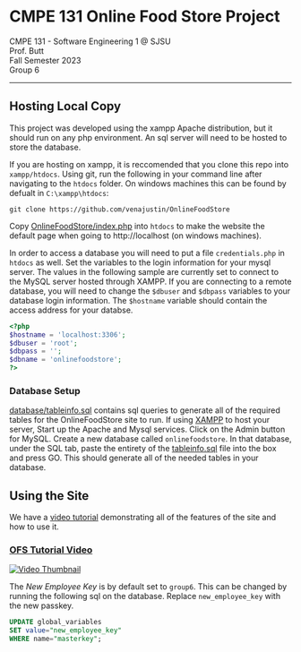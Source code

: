 # CMPE 131 Online Food Store Project

 CMPE 131 - Software Engineering 1 @ SJSU  
 Prof. Butt                               
 Fall Semester 2023                       
 Group 6                                   

---

## Hosting Local Copy
This project was developed using the xampp Apache distribution, but it should run on any php environment. An sql server will need to be hosted to store the database.

If you are hosting on xampp, it is reccomended that you clone this repo into `xampp/htdocs`. Using git, run the following in your command line after navigating to the `htdocs` folder. On windows machines this can be found by defualt in `C:\xampp\htdocs`:
```
git clone https://github.com/venajustin/OnlineFoodStore
```

Copy [OnlineFoodStore/index.php](./index.php) into `htdocs` to make the website the default page when going to http://localhost (on windows machines).

In order to access a database you will need to put a file `credentials.php` in `htdocs` as well. Set the variables to the login information for your mysql server. The values in the following sample are currently set to connect to the MySQL server hosted through XAMPP. If you are connecting to a remote database, you will need to change the `$dbuser` and `$dbpass` variables to your database login information. The `$hostname` variable should contain the access address for your databse.
```php credentials.php
<?php
$hostname = 'localhost:3306';
$dbuser = 'root';
$dbpass = '';
$dbname = 'onlinefoodstore';
?>
```



### Database Setup
[database/tableinfo.sql](./database/tableinfo.sql) contains sql queries to generate all of the required tables for the OnlineFoodStore site to run. 
If using [XAMPP](https://www.apachefriends.org/) to host your server, Start up the Apache and Mysql services. Click on the Admin button for MySQL. Create a new database called `onlinefoodstore`. In that database, under the SQL tab, paste the entirety of the [tableinfo.sql](./database/tableinfo.sql) file into the box and press GO. This should generate all of the needed tables in your database.

## Using the Site

We have a [video tutorial](https://www.youtube.com/watch?v=8XTxQWse3sw) demonstrating all of the features of the site and how to use it. 
### [OFS Tutorial Video](https://www.youtube.com/watch?v=8XTxQWse3sw)
[![Video Thumbnail](https://img.youtube.com/vi/8XTxQWse3sw/0.jpg)](https://www.youtube.com/watch?v=8XTxQWse3sw)

The _New Employee Key_ is by default set to `group6`. This can be changed by running the following sql on the database. Replace `new_employee_key` with the new passkey.
```sql
UPDATE global_variables
SET value="new_employee_key"
WHERE name="masterkey";
```
